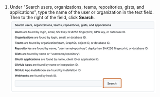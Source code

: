 1. Under "Search users, organizations, teams, repositories, gists, and applications", type the name of the user or organization in the text field. Then to the right of the field, click **Search**.
![Screenshot of the "Search" page of the "Site admin" settings. The button to search users and organizations, labeled "Search," is outlined.](/assets/images/enterprise/site-admin-settings/search-for-things.png)
